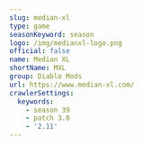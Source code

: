 ```yaml
---
slug: median-xl
type: game
seasonKeyword: season
logo: /img/medianxl-logo.png
official: false
name: Median XL
shortName: MXL
group: Diablo Mods
url: https://www.median-xl.com/
crawlerSettings:
  keywords:
    - season 39
    - patch 3.0
    - '2.11'
---
```

